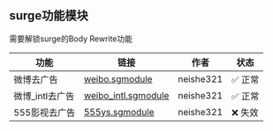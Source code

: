 ## surge功能模块
需要解锁surge的Body Rewrite功能

| 功能 | 链接 | 作者 | 状态 |
|----------|----------|------|------|
| 微博去广告 | [weibo.sgmodule](https://raw.githubusercontent.com/neishe321/My_Scripts/refs/heads/main/Surge/Module/weibo.sgmodule) | neishe321 | ✅ 正常 |
| 微博_intl去广告 | [weibo_intl.sgmodule](https://raw.githubusercontent.com/neishe321/My_Scripts/refs/heads/main/Surge/Module/weibo_intl.sgmodule) | neishe321 |  ✅ 正常 |
| 555影视去广告 | [555ys.sgmodule](https://raw.githubusercontent.com/neishe321/My_Scripts/refs/heads/main/Surge/Module/555ys.sgmodule) | neishe321 | ❌ 失效 |

